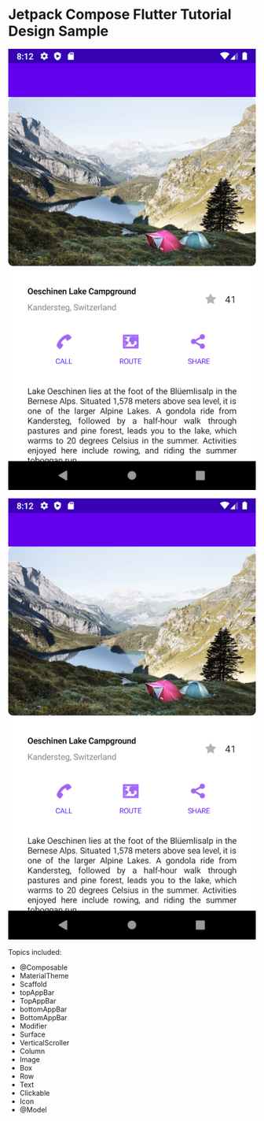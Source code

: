 # Jetpack Compose Flutter Tutorial Design Sample

![Preview 1](screenshot/001.png)

![Preview 2](screenshot/001.png)

Topics included:

* @Composable
* MaterialTheme
* Scaffold
* topAppBar
* TopAppBar
* bottomAppBar
* BottomAppBar
* Modifier
* Surface
* VerticalScroller
* Column
* Image
* Box
* Row
* Text
* Clickable
* Icon
* @Model